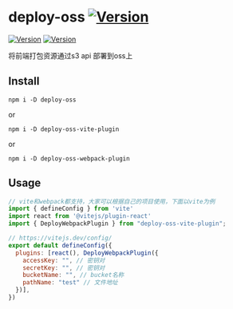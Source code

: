 
# deploy-oss  <a href="https://www.npmjs.com/package/deploy-oss"><img src="https://badgen.net/npm/v/deploy-oss" alt="Version"></a>
 <a href="https://www.npmjs.com/package/deploy-oss-vite-plugin"><img src="https://badgen.net/npm/v/deploy-oss-vite-plugin" alt="Version"></a>
  <a href="https://www.npmjs.com/package/deploy-oss-webpack-plugin"><img src="https://badgen.net/npm/v/deploy-oss-webpack-plugin" alt="Version"></a>

<p align="center">

 </p>

将前端打包资源通过s3 api 部署到oss上

## Install

```
npm i -D deploy-oss
```

or

```
npm i -D deploy-oss-vite-plugin
```
or

```
npm i -D deploy-oss-webpack-plugin
```

## Usage


```js
// vite和webpack都支持，大家可以根据自己的项目使用，下面以vite为例
import { defineConfig } from 'vite'
import react from '@vitejs/plugin-react'
import { DeployWebpackPlugin } from "deploy-oss-vite-plugin";

// https://vitejs.dev/config/
export default defineConfig({
  plugins: [react(), DeployWebpackPlugin({
    accessKey: "", // 密钥对
    secretKey: "", // 密钥对
    bucketName: "", // bucket名称
    pathName: "test" // 文件地址
  })],
})

```

